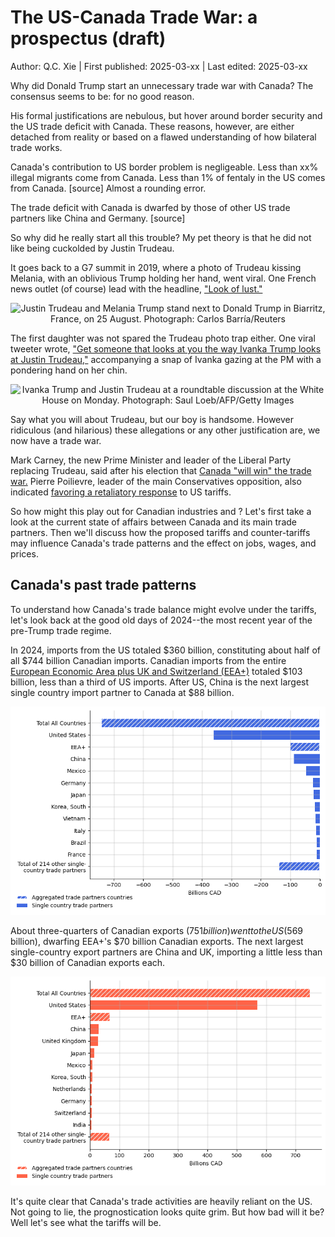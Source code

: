 # The US-Canada Trade War: a prospectus (draft)

Author: Q.C. Xie | First published: 2025-03-xx | Last edited: 2025-03-xx

Why did Donald Trump start an unnecessary trade war with Canada? The consensus seems to be: for no good reason.

His formal justifications are nebulous, but hover around border security and the US trade deficit with Canada. These reasons, however, are either detached from reality or based on a flawed understanding of how bilateral trade works.

Canada's contribution to US border problem is negligeable. Less than xx% illegal migrants come from Canada. Less than 1% of fentaly in the US comes from Canada. [source] Almost a rounding error.

The trade deficit with Canada is dwarfed by those of other US trade partners like China and Germany. [source]

So why did he really start all this trouble? My pet theory is that he did not like being cuckolded by Justin Trudeau.

It goes back to a G7 summit in 2019, where a photo of Trudeau kissing Melania, with an oblivious Trump holding her hand, went viral. One French news outlet (of course) lead with the headline, ["Look of lust."](https://www.france24.com/en/20190827-papers-indonesia-names-new-capital-borneo-israel-lebanon-melania-trudeau-g7-photo)


<div style="text-align: center; width: 100%;">
<img src="https://github.com/user-attachments/assets/5d8a43b6-657d-483d-97ab-13966278c6e4" alt="Justin Trudeau and Melania Trump stand next to Donald Trump in Biarritz, France, on 25 August. Photograph: Carlos Barría/Reuters" width="600"/>
</div>



The first daughter was not spared the Trudeau photo trap either. One viral tweeter wrote, ["Get someone that looks at you the way Ivanka Trump looks at Justin Trudeau,"](https://x.com/Phil_Lewis_/status/831280292379910144?t=EAPxWbPN6pyIdn-oeZOecQ&s=19) accompanying a snap of Ivanka gazing at the PM with a pondering hand on her chin.

<div style="text-align: center; width: 100%;">
<img src="https://github.com/user-attachments/assets/4b67b532-9ce9-4f73-9ca3-a5631cd5c578" alt="Ivanka Trump and Justin Trudeau at a roundtable discussion at the White House on Monday. Photograph: Saul Loeb/AFP/Getty Images" width="600"/>
</div>

Say what you will about Trudeau, but our boy is handsome. However ridiculous (and hilarious) these allegations or any other justification are, we now have a trade war.

Mark Carney, the new Prime Minister and leader of the Liberal Party replacing Trudeau, said after his election that [Canada "will win" the trade war.](https://www.bbc.com/news/articles/c36wkg47z1po.amp) Pierre Poilievre, leader of the main Conservatives opposition, also indicated [favoring a retaliatory response](https://youtube.com/shorts/4ZP7V5cxKPs?si=hMU9ef43AnjcC4nY) to US tariffs.

So how might this play out for Canadian industries and ? Let's first take a look at the current state of affairs between Canada and its main trade partners. Then we'll discuss how the proposed tariffs and counter-tariffs may influence Canada's trade patterns and the effect on jobs, wages, and prices.

## Canada's past trade patterns

<!-- 
Canada's top 10 <u>net</u> import partners (2024) | Canada's top 10 <u>net</u> export partners (2024)
:-------------------------:|:-------------------------:
![alt text](./figures/03-net_import_partners.png)  |  ![alt text](./figures/03-net_export_partners.png)
 -->

To understand how Canada's trade balance might evolve under the tariffs, let's look back at the good old days of 2024--the most recent year of the pre-Trump trade regime.

In 2024, imports from the US totaled $360 billion, constituting about half of all $744 billion Canadian imports. Canadian imports from the entire [European Economic Area plus UK and Switzerland (EEA+)](https://www.gov.uk/eu-eea) totaled $103 billion, less than a third of US imports. After US, China is the next largest single country import partner to Canada at $88 billion.


!["Canada's top 10 import partners (2024)"](./figures/03-import_partners.png)

About three-quarters of Canadian exports ($751 billion) went to the US ($569 billion), dwarfing EEA+'s $70 billion Canadian exports. The next largest single-country export partners are China and UK, importing a little less than $30 billion of Canadian exports each.

!["Canada's top 10 export partners (2024)"](./figures/03-export_partners.png)

It's quite clear that Canada's trade activities are heavily reliant on the US. Not going to lie, the prognostication looks quite grim. But how bad will it be? Well let's see what the tariffs will be.

<!-- 
<style>
figure{text-align: center; max-width: 45%; float:left; margin:0;padding: 1px;}
figure img{width: 100%;}
</style>

<div>
<figure>
    <figcaption align="center"><b>Canada's top 10 import partners (2024)</b></figcaption>
    <img src='./figures/03-import_partners.png'/>
</figure>
<figure>
    <figcaption align="center"><b>Canada's top 10 export partners (2024)</b></figcaption>
    <img src='./figures/03-export_partners.png'/>
</figure>
</div> -->






<!--
TODO:
* Descriptive figures of balance of payments by industry for Canada and main trade partners
* General equilibrium (SOE) model with tariffs
* DSGE (NOEM) model
-->
